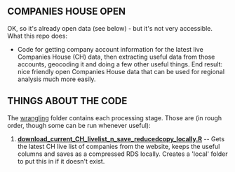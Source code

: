 ## COMPANIES HOUSE OPEN

OK, so it's already open data (see below) - but it's not very accessible. What this repo does:

* Code for getting company account information for the latest live Companies House (CH) data, then extracting useful data from those accounts, geocoding it and doing a few other useful things. End result: nice friendly open Companies House data that can be used for regional analysis much more easily.





## THINGS ABOUT THE CODE

The [wrangling](https://github.com/DanOlner/companieshouseopen/tree/master/wrangling) folder contains each processing stage. Those are (in rough order, though some can be run whenever useful):

1. **[download_current_CH_livelist_n_save_reducedcopy_locally.R](https://github.com/DanOlner/companieshouseopen/blob/master/wrangling/download_current_CH_livelist_n_save_reducedcopy_locally.R)** -- Gets the latest CH live list of companies from the website, keeps the useful columns and saves as a compressed RDS locally. Creates a 'local' folder to put this in if it doesn't exist.
 